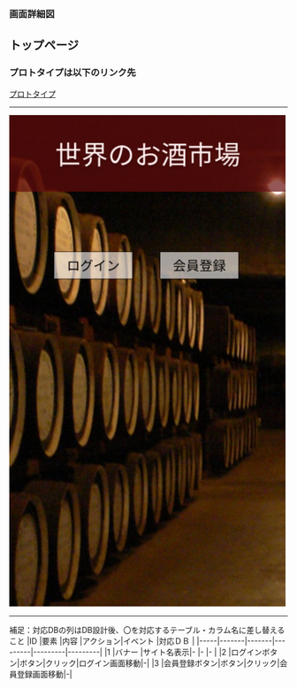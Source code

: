   
### 画面詳細図
## トップページ
### プロトタイプは以下のリンク先
[プロトタイプ](https://www.figma.com/file/aI9C3rSlhTfjsNoUP5x3XV/Untitled?node-id=3%3A2)

*****
<img src="../img/toppu-main.png" width="500">

*****
補足：対応DBの列はDB設計後、〇を対応するテーブル・カラム名に差し替えること
|ID   |要素   |内容   |アクション|イベント |対応ＤＢ |
|-----|-------|-------|---------|---------|---------|
|1 |バナー |サイト名表示|-    |-        |-        |
|2  |ログインボタン|ボタン|クリック|ログイン画面移動|-|
|3  |会員登録ボタン|ボタン|クリック|会員登録画面移動|-|



















